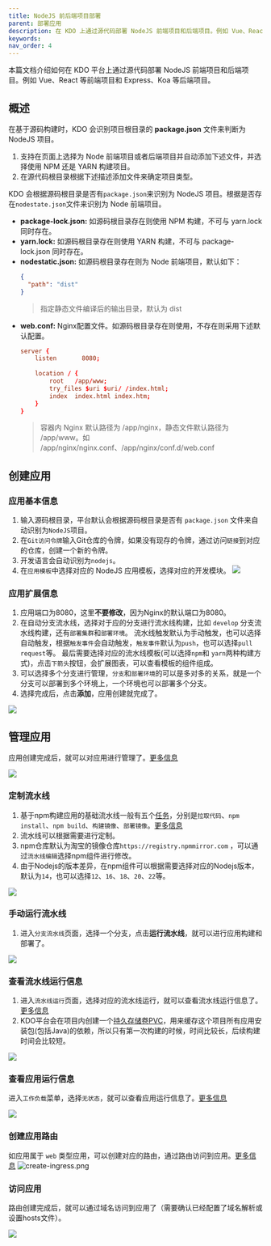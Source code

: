 ```yaml
---
title: NodeJS 前后端项目部署
parent: 部署应用
description: 在 KDO 上通过源代码部署 NodeJS 前端项目和后端项目。例如 Vue、React 等前端项目和 Express、Koa 等后端项目。
keywords:
nav_order: 4
---
```



本篇文档介绍如何在 KDO 平台上通过源代码部署 NodeJS 前端项目和后端项目。例如 Vue、React 等前端项目和 Express、Koa 等后端项目。

## 概述

在基于源码构建时，KDO 会识别项目根目录的 **package.json** 文件来判断为 NodeJS 项目。
1. 支持在页面上选择为 Node 前端项目或者后端项目并自动添加下述文件，并选择使用 NPM 还是 YARN 构建项目。
2. 在源代码根目录根据下述描述添加文件来确定项目类型。

KDO 会根据源码根目录是否有`package.json`来识别为 NodeJS 项目。根据是否存在`nodestate.json`文件来识别为 Node 前端项目。

- **package-lock.json:** 如源码根目录存在则使用 NPM 构建，不可与 yarn.lock 同时存在。
- **yarn.lock:** 如源码根目录存在则使用 YARN 构建，不可与 package-lock.json 同时存在。
- **nodestatic.json:** 如源码根目录存在则为 Node 前端项目，默认如下：
  ```json
  {
    "path": "dist"
  }
  ```
  > 指定静态文件编译后的输出目录，默认为 dist
- **web.conf:** Nginx配置文件。如源码根目录存在则使用，不存在则采用下述默认配置。
  ```conf
  server {
      listen       8080;
      
      location / {
          root   /app/www;
          try_files $uri $uri/ /index.html;
          index  index.html index.htm;
      }
  }
  ```
  > 容器内 Nginx 默认路径为 /app/nginx，静态文件默认路径为 /app/www。如 /app/nginx/nginx.conf、/app/nginx/conf.d/web.conf


## 创建应用

### 应用基本信息
1. 输入源码根目录，平台默认会根据源码根目录是否有 `package.json` 文件来自动识别为`NodeJS`项目。
2. 在`Git访问令牌`输入Git仓库的令牌，如果没有现存的令牌，通过访问`链接`到对应的仓库，创建一个新的令牌。
3. 开发语言会自动识别为`nodejs`。
4. 在`应用模板`中选择对应的 NodeJS 应用模板，选择对应的开发模块。
![](imgs/create-repo.png)

### 应用扩展信息
1. 应用端口为8080，这里**不要修改**，因为Nginx的默认端口为8080。
2. 在自动分支流水线，选择对于应的分支进行流水线构建，比如 `develop` 分支流水线构建，还有`部署集群`和`部署环境`。
   流水线触发默认为手动触发，也可以选择自动触发，根据`触发事件`会自动触发，`触发事件`默认为`push`，也可以选择`pull request`等。
   最后需要选择对应的流水线模板(可以选择`npm`和 `yarn`两种构建方式)，点击`下箭头`按钮，会扩展图表，可以查看模板的组件组成。
3. 可以选择多个分支进行管理，`分支`和`部署环境`的可以是多对多的关系，就是一个分支可以部署到多个环境上，一个环境也可以部署多个分支。
4. 选择完成后，点击**添加**，应用创建就完成了。

![](imgs/repo-info.png)


## 管理应用
应用创建完成后，就可以对应用进行管理了。[更多信息](/docs/dev/applications/repository#应用管理)

![](imgs/repo-detail.png)

### 定制流水线
1. 基于npm构建应用的基础流水线一般有五个[任务](/docs/dev/applications/pipelines#task)，分别是`拉取代码`、`npm install`、`npm build`、`构建镜像`、`部署镜像`。[更多信息](/docs/dev/applications/pipelines)
2. 流水线可以根据需要进行定制。
3. npm仓库默认为淘宝的镜像仓库`https://registry.npmmirror.com` ，可以通过`流水线编辑`选择npm组件进行修改。
4. 由于Nodejs的版本差异，在npm组件可以根据需要选择对应的Nodejs版本，默认为`14`，也可以选择`12`、`16`、`18`、`20`、`22`等。

![](imgs/edit-pipelinerun.png)

### 手动运行流水线
1. 进入`分支流水线`页面，选择一个分支，点击**运行流水线**，就可以进行应用构建和部署了。

![](imgs/manual-run.png)


### 查看流水线运行信息
1. 进入`流水线运行`页面，选择对应的流水线运行，就可以查看流水线运行信息了。[更多信息](/docs/dev/applications/pipelines)
2. KDO平台会在项目内创建一个[持久存储卷PVC](/docs/storage#存储概念)，用来缓存这个项目所有应用安装包(包括Java)的依赖，所以只有第一次构建的时候，时间比较长，后续构建时间会比较短。

![](imgs/pipelinerun-info.png)

### 查看应用运行信息
进入`工作负载`菜单，选择`无状态`，就可以查看应用运行信息了。[更多信息](/docs/dev/workloads/topology)

![](imgs/workload.png)

### 创建应用路由
如应用属于 `web` 类型应用，可以创建对应的路由，通过路由访问到应用。[更多信息](/docs/dev/network-stroage/ingresses#新增路由)
![create-ingress.png](imgs/create-ingress.png)

### 访问应用
路由创建完成后，就可以通过域名访问到应用了（需要确认已经配置了域名解析或设置hosts文件）。

![](imgs/access-web.png)